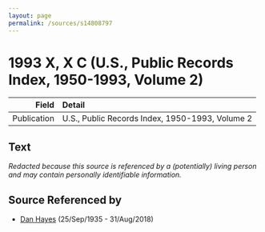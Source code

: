 ```yaml
---
layout: page
permalink: /sources/s14808797
---
```


# 1993 X, X C (U.S., Public Records Index, 1950-1993, Volume 2)

Field | Detail
---:|:---
Publication | U.S., Public Records Index, 1950-1993, Volume 2

## Text

_Redacted because this source is referenced by a (potentially) living person and may contain personally identifiable information._

## Source Referenced by

* [Dan Hayes](../people/@76918782@-dan-hayes-b1935-9-25-d2018-8-31.md) (25/Sep/1935 - 31/Aug/2018)
